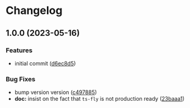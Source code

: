 # Changelog

## 1.0.0 (2023-05-16)


### Features

* initial commit ([d6ec8d5](https://github.com/transloadit/ts-fly/commit/d6ec8d58417c607876c479528a5c0ede75968020))


### Bug Fixes

* bump version version ([c497885](https://github.com/transloadit/ts-fly/commit/c49788558a55a6cfb5921d2118d9f09a2f3dd035))
* **doc:** insist on the fact that `ts-fly` is not production ready ([23baaa1](https://github.com/transloadit/ts-fly/commit/23baaa17f157ee81e166d4612e9bc4e7300e1a33))
